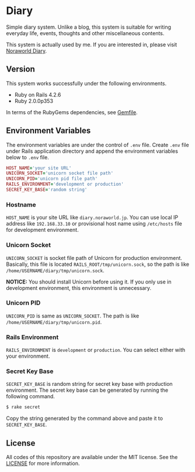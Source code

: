 # Diary
Simple diary system. Unlike a blog, this system is suitable for writing everyday life, events, thoughts and other miscellaneous contents.

This system is actually used by me. If you are interested in, please visit [Noraworld Diary](https://diary.noraworld.jp).

## Version
This system works successfully under the following environments.

* Ruby on Rails 4.2.6
* Ruby 2.0.0p353

In terms of the RubyGems dependencies, see [Gemfile](https://github.com/noraworld/diary.noraworld.jp/blob/master/Gemfile).

## Environment Variables
The environment variables are under the control of `.env` file. Create `.env` file under Rails application directory and append the environment variables below to `.env` file.

```Ruby
HOST_NAME='your site URL'
UNICORN_SOCKET='unicorn socket file path'
UNICORN_PID='unicorn pid file path'
RAILS_ENVIRONMENT='development or production'
SECRET_KEY_BASE='random string'
```

### Hostname
`HOST_NAME` is your site URL like `diary.noraworld.jp`. You can use local IP address like `192.168.33.10` or provisional host name using `/etc/hosts` file for development environment.

### Unicorn Socket
`UNICORN_SOCKET` is socket file path of Unicorn for production environment. Basically, this file is located `RAILS_ROOT/tmp/unicorn.sock`, so the path is like `/home/USERNAME/diary/tmp/unicorn.sock`.

**NOTICE:** You should install Unicorn before using it. If you only use in development environment, this environment is unnecessary.

### Unicorn PID
`UNICORN_PID` is same as `UNICORN_SOCKET`. The path is like `/home/USERNAME/diary/tmp/unicorn.pid`.

### Rails Environment
`RAILS_ENVIRONMENT` is `development` or `production`. You can select either with your environment.

### Secret Key Base
`SECRET_KEY_BASE` is random string for secret key base with production environment. The secret key base can be generated by running the following command.

```bash
$ rake secret
```

Copy the string generated by the command above and paste it to `SECRET_KEY_BASE`.

## License
All codes of this repository are available under the MIT license. See the [LICENSE](https://github.com/noraworld/diary.noraworld.jp/blob/master/LICENSE) for more information.
